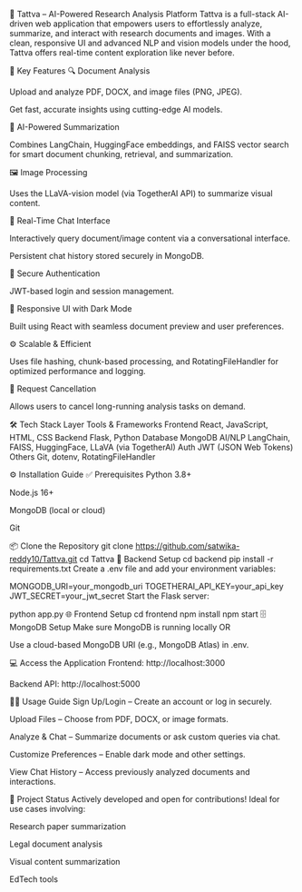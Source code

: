 🌟 Tattva – AI-Powered Research Analysis Platform
Tattva is a full-stack AI-driven web application that empowers users to effortlessly analyze, summarize, and interact with research documents and images. With a clean, responsive UI and advanced NLP and vision models under the hood, Tattva offers real-time content exploration like never before.

🚀 Key Features
🔍 Document Analysis

Upload and analyze PDF, DOCX, and image files (PNG, JPEG).

Get fast, accurate insights using cutting-edge AI models.

🧠 AI-Powered Summarization

Combines LangChain, HuggingFace embeddings, and FAISS vector search for smart document chunking, retrieval, and summarization.

🖼️ Image Processing

Uses the LLaVA-vision model (via TogetherAI API) to summarize visual content.

💬 Real-Time Chat Interface

Interactively query document/image content via a conversational interface.

Persistent chat history stored securely in MongoDB.

🔐 Secure Authentication

JWT-based login and session management.

🎨 Responsive UI with Dark Mode

Built using React with seamless document preview and user preferences.

⚙️ Scalable & Efficient

Uses file hashing, chunk-based processing, and RotatingFileHandler for optimized performance and logging.

🛑 Request Cancellation

Allows users to cancel long-running analysis tasks on demand.

🛠️ Tech Stack
Layer	Tools & Frameworks
Frontend	React, JavaScript, HTML, CSS
Backend	Flask, Python
Database	MongoDB
AI/NLP	LangChain, FAISS, HuggingFace, LLaVA (via TogetherAI)
Auth	JWT (JSON Web Tokens)
Others	Git, dotenv, RotatingFileHandler

⚙️ Installation Guide
✅ Prerequisites
Python 3.8+

Node.js 16+

MongoDB (local or cloud)

Git

📦 Clone the Repository
git clone https://github.com/satwika-reddy10/Tattva.git
cd Tattva
🔧 Backend Setup
cd backend
pip install -r requirements.txt
Create a .env file and add your environment variables:

MONGODB_URI=your_mongodb_uri
TOGETHERAI_API_KEY=your_api_key
JWT_SECRET=your_jwt_secret
Start the Flask server:

python app.py
🌐 Frontend Setup
cd frontend
npm install
npm start
🗄️ MongoDB Setup
Make sure MongoDB is running locally
OR

Use a cloud-based MongoDB URI (e.g., MongoDB Atlas) in .env.

💻 Access the Application
Frontend: http://localhost:3000

Backend API: http://localhost:5000

🧑‍💻 Usage Guide
Sign Up/Login – Create an account or log in securely.

Upload Files – Choose from PDF, DOCX, or image formats.

Analyze & Chat – Summarize documents or ask custom queries via chat.

Customize Preferences – Enable dark mode and other settings.

View Chat History – Access previously analyzed documents and interactions.

📌 Project Status
Actively developed and open for contributions! Ideal for use cases involving:

Research paper summarization

Legal document analysis

Visual content summarization

EdTech tools

